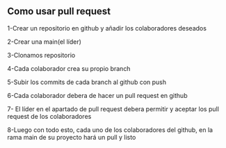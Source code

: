 ## Como usar pull request

1-Crear un repositorio en github y añadir los colaboradores deseados

2-Crear una main(el líder)

3-Clonamos repositorio

4-Cada colaborador crea su propio branch

5-Subir los commits de cada branch al github con push

6-Cada colaborador debera de hacer un pull request en github 

7- El líder en el apartado de pull request debera permitir y aceptar los pull request de los colaboradores

8-Luego con todo esto, cada uno de los colaboradores del github, en la rama main de su proyecto hará un pull y listo